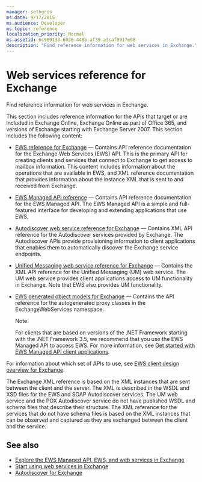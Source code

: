 ```yaml
---
manager: sethgros
ms.date: 9/17/2015
ms.audience: Developer
ms.topic: reference
localization_priority: Normal
ms.assetid: 6c969133-6036-448b-af39-a3caf9917e98
description: "Find reference information for web services in Exchange."
---
```


# Web services reference for Exchange

Find reference information for web services in Exchange.
  
This section includes reference information for the APIs that target or are included in Exchange Online, Exchange Online as part of Office 365, and versions of Exchange starting with Exchange Server 2007. This section includes the following content:
  
- [EWS reference for Exchange](ews-reference-for-exchange.md) — Contains API reference documentation for the Exchange Web Services (EWS) API. This is the primary API for creating clients and services that connect to Exchange to get access to mailbox information. This content includes information about the operations that are available in EWS, and XML reference documentation that provides information about the instance XML that is sent to and received from Exchange. 
    
- [EWS Managed API reference](http://msdn.microsoft.com/library/c6ca36f4-a67c-4e3c-aae7-9ead7b704e15%28Office.15%29.aspx) — Contains API reference documentation for the EWS Managed API. The EWS Managed API is a simple and full-featured interface for developing and extending applications that use EWS. 
    
- [Autodiscover web service reference for Exchange](autodiscover-web-service-reference-for-exchange.md) — Contains XML API reference for the Autodiscover services provided by Exchange. The Autodiscover APIs provide provisioning information to client applications that enables them to automatically discover the Exchange service endpoints. 
    
- [Unified Messaging web service reference for Exchange](unified-messaging-web-service-reference-for-exchange.md) — Contains the XML API reference for the Unified Messaging (UM) web service. The UM web service provides client applications access to UM functionality in Exchange. Note that EWS also provides UM functionality. 
    
- [EWS generated object models for Exchange](http://msdn.microsoft.com/library/67d7d831-9c53-46da-80e4-18f562e71284%28Office.15%29.aspx) — Contains the API reference for the autogenerated proxy classes in the ExchangeWebServices namespace. 
    
    > [!NOTE]
    > For clients that are based on versions of the .NET Framework starting with the .NET Framework 3.5, we recommend that you use the EWS Managed API to access EWS. For more information, see [Get started with EWS Managed API client applications](http://msdn.microsoft.com/library/c2267733-6f4f-49e5-9614-1e4a24c3af1a%28Office.15%29.aspx). 
  
For information about which set of APIs to use, see [EWS client design overview for Exchange](http://msdn.microsoft.com/library/b26f67aa-7c66-4d7d-98b3-746f26ab37f4%28Office.15%29.aspx).
  
The Exchange XML reference is based on the XML instances that are sent between the client and the server. The XML is described in the WSDL and XSD files for the EWS and SOAP Autodiscover services. The UM web service and the POX Autodiscover service do not have published WSDL and schema files that describe their structure. The XML reference for the services that do not have schema files is based on the XML instances that can be observed and captured as they are exchanged between the client and the service.
  
## See also

- [Explore the EWS Managed API, EWS, and web services in Exchange](../exchange-web-services/explore-the-ews-managed-api-ews-and-web-services-in-exchange.md)
- [Start using web services in Exchange](../exchange-web-services/start-using-web-services-in-exchange.md)
- [Autodiscover for Exchange](../exchange-web-services/autodiscover-for-exchange.md)
    

